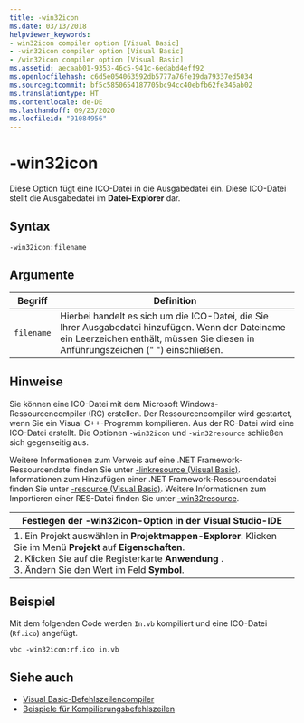 ```yaml
---
title: -win32icon
ms.date: 03/13/2018
helpviewer_keywords:
- win32icon compiler option [Visual Basic]
- -win32icon compiler option [Visual Basic]
- /win32icon compiler option [Visual Basic]
ms.assetid: aecaab01-9353-46c5-941c-6edabd4eff92
ms.openlocfilehash: c6d5e054063592db5777a76fe19da79337ed5034
ms.sourcegitcommit: bf5c5850654187705bc94cc40ebfb62fe346ab02
ms.translationtype: HT
ms.contentlocale: de-DE
ms.lasthandoff: 09/23/2020
ms.locfileid: "91084956"
---
```

# <a name="-win32icon"></a>-win32icon

Diese Option fügt eine ICO-Datei in die Ausgabedatei ein. Diese ICO-Datei stellt die Ausgabedatei im **Datei-Explorer** dar.  
  
## <a name="syntax"></a>Syntax  
  
```console  
-win32icon:filename  
```  
  
## <a name="arguments"></a>Argumente  
  
|Begriff|Definition|  
|---|---|  
|`filename`|Hierbei handelt es sich um die ICO-Datei, die Sie Ihrer Ausgabedatei hinzufügen. Wenn der Dateiname ein Leerzeichen enthält, müssen Sie diesen in Anführungszeichen (" ") einschließen.|  
  
## <a name="remarks"></a>Hinweise  

 Sie können eine ICO-Datei mit dem Microsoft Windows-Ressourcencompiler (RC) erstellen. Der Ressourcencompiler wird gestartet, wenn Sie ein Visual C++-Programm kompilieren. Aus der RC-Datei wird eine ICO-Datei erstellt. Die Optionen `-win32icon` und `-win32resource` schließen sich gegenseitig aus.  
  
 Weitere Informationen zum Verweis auf eine .NET Framework-Ressourcendatei finden Sie unter [-linkresource (Visual Basic)](linkresource.md). Informationen zum Hinzufügen einer .NET Framework-Ressourcendatei finden Sie unter [-resource (Visual Basic)](resource.md). Weitere Informationen zum Importieren einer RES-Datei finden Sie unter [-win32resource](win32resource.md).  
  
|Festlegen der -win32icon-Option in der Visual Studio-IDE|  
|---|  
|1.  Ein Projekt auswählen in **Projektmappen-Explorer**. Klicken Sie im Menü **Projekt** auf **Eigenschaften**. <br />2.  Klicken Sie auf die Registerkarte **Anwendung** .<br />3.  Ändern Sie den Wert im Feld **Symbol**.|  
  
## <a name="example"></a>Beispiel  

 Mit dem folgenden Code werden `In.vb` kompiliert und eine ICO-Datei (`Rf.ico`) angefügt.  
  
```console
vbc -win32icon:rf.ico in.vb  
```  
  
## <a name="see-also"></a>Siehe auch

- [Visual Basic-Befehlszeilencompiler](index.md)
- [Beispiele für Kompilierungsbefehlszeilen](sample-compilation-command-lines.md)

